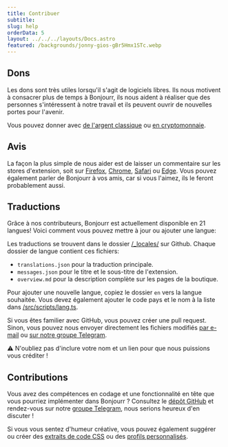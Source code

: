```yaml
---
title: Contribuer
subtitle:
slug: help
orderData: 5
layout: ../../../layouts/Docs.astro
featured: /backgrounds/jonny-gios-gBr5Hmx1STc.webp
---
```


## Dons

Les dons sont très utiles lorsqu'il s'agit de logiciels libres. Ils nous motivent à consacrer plus de temps à Bonjourr, ils nous aident à réaliser que des personnes s'intéressent à notre travail et ils peuvent ouvrir de nouvelles portes pour l'avenir.

Vous pouvez donner avec [de l'argent classique](https://ko-fi.com/bonjourr) ou [en cryptomonnaie](https://commerce.coinbase.com/checkout/095cc203-130d-4e56-9716-3aa10a202d9b).

## Avis

La façon la plus simple de nous aider est de laisser un commentaire sur les stores d'extension, soit sur [Firefox](https://addons.mozilla.org/fr/firefox/addon/bonjourr-startpage/), [Chrome](https://chrome.google.com/webstore/detail/bonjourr-%C2%B7-minimalist-lig/dlnejlppicbjfcfcedcflplfjajinajd?hl=fr&authuser=0), [Safari](https://apps.apple.com/fr/app/bonjourr-startpage/id1615431236) ou [Edge](https://microsoftedge.microsoft.com/addons/detail/bonjourr/dehmmlejmefjphdeoagelkpaoolicmid). Vous pouvez également parler de Bonjourr à vos amis, car si vous l'aimez, ils le feront probablement aussi.

## Traductions

Grâce à nos contributeurs, Bonjourr est actuellement disponible en 21 langues! Voici comment vous pouvez mettre à jour ou ajouter une langue:

Les traductions se trouvent dans le dossier [/\_locales/](https://github.com/victrme/Bonjourr/tree/master/_locales) sur Github. Chaque dossier de langue contient ces fichiers:

-   `translations.json` pour la traduction principale.
-   `messages.json` pour le titre et le sous-titre de l'extension.
-   `overview.md` pour la description complète sur les pages de la boutique.

Pour ajouter une nouvelle langue, copiez le dossier `en` vers la langue souhaitée. Vous devez également ajouter le code pays et le nom à la liste dans [/src/scripts/lang.ts](https://github.com/victrme/Bonjourr/blob/master/src/scripts/lang.ts).

Si vous êtes familier avec GitHub, vous pouvez créer une pull request. Sinon, vous pouvez nous envoyer directement les fichiers modifiés [par e-mail](mailto:bonjourr.app@protonmail.com) ou [sur notre groupe Telegram](https://t.me/BonjourrStartpage).

⚠️ N'oubliez pas d'inclure votre nom et un lien pour que nous puissions vous créditer !

## Contributions

Vous avez des compétences en codage et une fonctionnalité en tête que vous pourriez implémenter dans Bonjourr ? Consultez le [dépôt GitHub](https://github.com/victrme/Bonjourr/) et rendez-vous sur notre [groupe Telegram](https://t.me/BonjourrStartpage), nous serions heureux d'en discuter !

Si vous vous sentez d'humeur créative, vous pouvez également suggérer ou créer des [extraits de code CSS](https://bonjourr.fr/css-snippet) ou des [profils personnalisés](https://bonjourr.fr/profiles).
